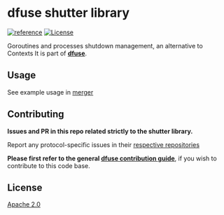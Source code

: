 # dfuse shutter library
[![reference](https://img.shields.io/badge/godoc-reference-5272B4.svg?style=flat-square)](https://pkg.go.dev/github.com/dfuse-io/shutter)
[![License](https://img.shields.io/badge/License-Apache%202.0-blue.svg)](https://opensource.org/licenses/Apache-2.0)

Goroutines and processes shutdown management, an alternative to Contexts
It is part of **[dfuse](https://github.com/dfuse-io/dfuse)**.

## Usage

See example usage in [merger](https://github.com/dfuse-io/merger)

## Contributing

**Issues and PR in this repo related strictly to the shutter library.**

Report any protocol-specific issues in their
[respective repositories](https://github.com/dfuse-io/dfuse#protocols)

**Please first refer to the general
[dfuse contribution guide](https://github.com/dfuse-io/dfuse/blob/master/CONTRIBUTING.md)**,
if you wish to contribute to this code base.


## License

[Apache 2.0](LICENSE)
